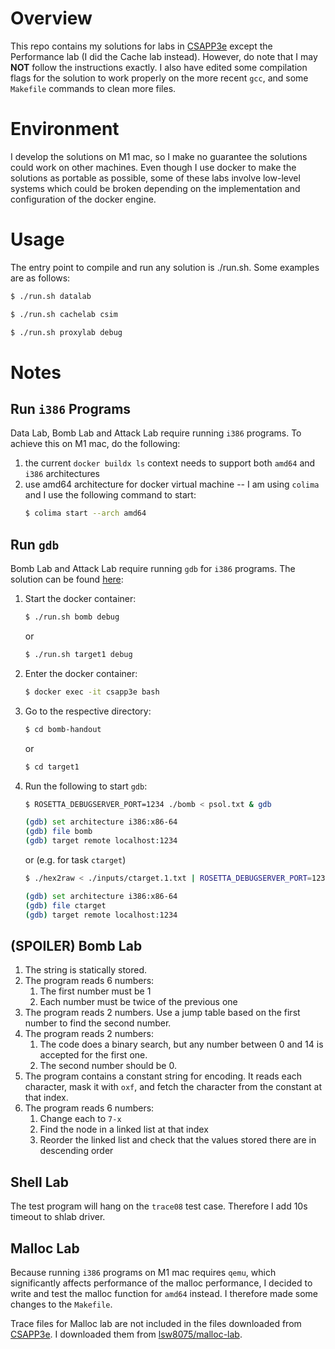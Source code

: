# Overview

This repo contains my solutions for labs in [CSAPP3e](https://csapp.cs.cmu.edu/3e/labs.html) except the Performance lab (I did the Cache lab instead). However, do note that I may **NOT** follow the instructions exactly. I also have edited some compilation flags for the solution to work properly on the more recent `gcc`, and some `Makefile` commands to clean more files.

# Environment
I develop the solutions on M1 mac, so I make no guarantee the solutions could work on other machines. Even though I use docker to make the solutions as portable as possible, some of these labs involve low-level systems which could be broken depending on the implementation and configuration of the docker engine.

# Usage
The entry point to compile and run any solution is ./run.sh. Some examples are as follows:
```sh
$ ./run.sh datalab
```
```sh
$ ./run.sh cachelab csim
```
```sh
$ ./run.sh proxylab debug
```

# Notes
## Run `i386` Programs
Data Lab, Bomb Lab and Attack Lab require running `i386` programs. To achieve this on M1 mac, do the following:
1. the current `docker buildx ls` context needs to support both `amd64` and `i386` architectures
2. use amd64 architecture for docker virtual machine -- I am using `colima` and I use the following command to start:
   ```sh
   $ colima start --arch amd64
   ```

## Run `gdb`
Bomb Lab and Attack Lab require running `gdb` for `i386` programs. The solution can be found [here](https://gist.github.com/securisec/b88cf9e89f957669b95043c9c380a26e):
1. Start the docker container:
   ```sh
   $ ./run.sh bomb debug
   ```
   or
   ```sh
   $ ./run.sh target1 debug
   ```
2. Enter the docker container:
   ```sh
   $ docker exec -it csapp3e bash
   ```
3. Go to the respective directory:
   ```sh
   $ cd bomb-handout
   ```
   or
   ```sh
   $ cd target1
   ```
4. Run the following to start `gdb`:
   ```sh
   $ ROSETTA_DEBUGSERVER_PORT=1234 ./bomb < psol.txt & gdb

   (gdb) set architecture i386:x86-64
   (gdb) file bomb
   (gdb) target remote localhost:1234
   ```
   or (e.g. for task `ctarget`)
   ```sh
   $ ./hex2raw < ./inputs/ctarget.1.txt | ROSETTA_DEBUGSERVER_PORT=1234 ./ctarget -q & gdb

   (gdb) set architecture i386:x86-64
   (gdb) file ctarget
   (gdb) target remote localhost:1234
   ```

## (SPOILER) Bomb Lab
1. The string is statically stored.
2. The program reads 6 numbers:
   1. The first number must be 1
   2. Each number must be twice of the previous one
3. The program reads 2 numbers. Use a jump table based on the first number to find the second number.
4. The program reads 2 numbers:
   1. The code does a binary search, but any number between 0 and 14 is accepted for the first one.
   2. The second number should be 0.
5. The program contains a constant string for encoding. It reads each character, mask it with `oxf`, and fetch the character from the constant at that index.
6. The program reads 6 numbers:
   1. Change each to `7-x`
   2. Find the node in a linked list at that index
   3. Reorder the linked list and check that the values stored there are in descending order

## Shell Lab
The test program will hang on the `trace08` test case. Therefore I add 10s timeout to shlab driver.

## Malloc Lab
Because running `i386` programs on M1 mac requires `qemu`, which significantly affects performance of the malloc performance, I decided to write and test the malloc function for `amd64` instead. I therefore made some changes to the `Makefile`.

Trace files for Malloc lab are not included in the files downloaded from [CSAPP3e](https://csapp.cs.cmu.edu/3e/labs.html). I downloaded them from [lsw8075/malloc-lab](https://github.com/lsw8075/malloc-lab).

